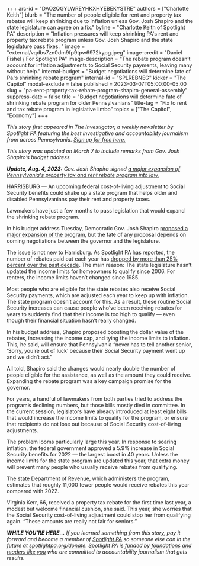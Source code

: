 +++
arc-id = "DAO2QGYLWREYHKXHYEBEKYSTRE"
authors = ["Charlotte Keith"]
blurb = "The number of people eligible for rent and property tax rebates will keep shrinking due to inflation unless Gov. Josh Shapiro and the state legislature can agree on a fix."
byline = "Charlotte Keith of Spotlight PA"
description = "Inflation pressures will keep shrinking PA's rent and property tax rebate program unless Gov. Josh Shapiro and the state legislature pass fixes. "
image = "external/vqdbs7zn0dm9fp9tpw6972kypg.jpeg"
image-credit = "Daniel Fishel / For Spotlight PA"
image-description = "The rebate program doesn’t account for inflation adjustments to Social Security payments, leaving many without help."
internal-budget = "Budget negotiations will determine fate of Pa.’s shrinking rebate program"
internal-id = "SPLREBNEG"
kicker = "The Capitol"
modal-exclude = false
published = 2023-03-07T05:00:00-05:00
slug = "pa-rent-property-tax-rebate-program-shapiro-general-assembly"
suppress-date = false
title = "Budget negotiations will determine fate of shrinking rebate program for older Pennsylvanians"
title-tag = "Fix to rent and tax rebate program in legislative limbo"
topics = ["The Capitol", "Economy"]
+++

<i>This story first appeared in The Investigator, a weekly newsletter by Spotlight PA featuring the best investigative and accountability journalism from across Pennsylvania. </i><a href="https://www.spotlightpa.org/newsletters"><i>Sign up for free here.</i></a>

<i>This story was updated on March 7 to include remarks from Gov. Josh Shapiro’s budget address.</i>

<i><strong>Update, Aug. 4, 2023:</strong> Gov. Josh Shapiro signed </i> <a href="https://www.spotlightpa.org/news/2023/08/pennsylvania-property-tax-rebate-fix/"> <i> a major expansion of Pennsylvania's property tax and rent rebate program into law.</i></a>

HARRISBURG — An upcoming federal cost-of-living adjustment to Social Security benefits could shake up a state program that helps older and disabled Pennsylvanians pay their rent and property taxes.

Lawmakers have just a few months to pass legislation that would expand the shrinking rebate program.

In his budget address Tuesday, Democratic Gov. Josh Shapiro <a href="https://www.spotlightpa.org/news/2023/03/governor-shapiro-budget-education-spending-conservative/">proposed a major expansion of the program</a>, but the fate of any proposal depends on coming negotiations between the governor and the legislature.

<script src="https://www.spotlightpa.org/embed.js" async></script><div data-spl-embed-version="1" data-spl-src="https://www.spotlightpa.org/embeds/newsletter/"></div>


The issue is not new to Harrisburg. As Spotlight PA has reported, the number of rebates paid out each year has <a href="https://www.spotlightpa.org/news/2022/09/pennsylvania-property-tax-rebate-decline/" target="_blank">dropped by more than 25% percent over the past decade</a>. The main reason: The state legislature hasn’t updated the income limits for homeowners to qualify since 2006. For renters, the income limits haven’t changed since 1985.

Most people who are eligible for the state rebates also receive Social Security payments, which are adjusted each year to keep up with inflation. The state program doesn’t account for this. As a result, these routine Social Security increases can cause people who’ve been receiving rebates for years to suddenly find that their income is too high to qualify — even though their financial situation hasn’t really changed.

In his budget address, Shapiro proposed boosting the dollar value of the rebates, increasing the income cap, and tying the income limits to inflation. This, he said, will ensure that Pennsylvania “never has to tell another senior, ‘Sorry, you’re out of luck’ because their Social Security payment went up and we didn’t act.”

All told, Shapiro said the changes would nearly double the number of people eligible for the assistance, as well as the amount they could receive. Expanding the rebate program was a key campaign promise for the governor.

For years, a handful of lawmakers from both parties tried to address the program’s declining numbers, but those bills mostly died in committee. In the current session, legislators have already introduced at least eight bills that would increase the income limits to qualify for the program, or ensure that recipients do not lose out because of Social Security cost-of-living adjustments.

The problem looms particularly large this year. In response to soaring inflation, the federal government approved a 5.9% increase in Social Security benefits for 2022 — the largest boost in 40 years. Unless the income limits for the state program are updated this year, that extra money will prevent many people who usually receive rebates from qualifying.

<script src="https://www.spotlightpa.org/embed.js" async></script><div data-spl-embed-version="1" data-spl-src="https://www.spotlightpa.org/embeds/donate/"></div>


The state Department of Revenue, which administers the program, estimates that roughly 11,000 fewer people would receive rebates this year compared with 2022.

Virginia Kerr, 66, received a property tax rebate for the first time last year, a modest but welcome financial cushion, she said. This year, she worries that the Social Security cost-of-living adjustment could stop her from qualifying again. “These amounts are really not fair for seniors.”

<i><b>WHILE YOU’RE HERE...</b></i><i> If you learned something from this story, pay it forward and become a member of </i><a href="https://www.spotlightpa.org/"><i>Spotlight PA</i></a><i> so someone else can in the future at </i><a href="https://www.spotlightpa.org/donate"><i>spotlightpa.org/donate</i></a><i>. Spotlight PA is funded by</i><a href="https://www.spotlightpa.org/support"><i> foundations</i></a><i> </i><a href="https://www.spotlightpa.org/support"><i>and readers like you</i></a><i> who are committed to accountability journalism that gets results.</i>

